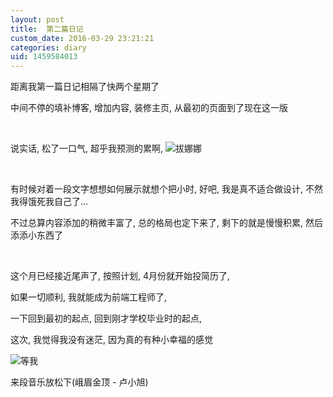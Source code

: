 ```yaml
---
layout: post
title:  第二篇日记
custom_date: 2016-03-29 23:21:21
categories: diary
uid: 1459584013
---
```

距离我第一篇日记相隔了快两个星期了

中间不停的填补博客, 增加内容, 装修主页, 从最初的页面到了现在这一版

<br>

说实话, 松了一口气, 超乎我预测的累啊, ![拔娜娜](http://ww4.sinaimg.cn/small/6ff2374djw1f2ihqq6fjnj202q03iglg.jpg)

<br>

有时候对着一段文字想想如何展示就想个把小时, 好吧, 我是真不适合做设计, 不然我得饿死我自己了...

不过总算内容添加的稍微丰富了, 总的格局也定下来了, 剩下的就是慢慢积累, 然后添添小东西了

<br>

这个月已经接近尾声了, 按照计划, 4月份就开始投简历了, 

如果一切顺利, 我就能成为前端工程师了, 

一下回到最初的起点, 回到刚才学校毕业时的起点, 

这次, 我觉得我没有迷茫, 因为真的有种小幸福的感觉

![等我](http://ww4.sinaimg.cn/mw690/6ff2374djw1f2ihkabm00j20c80dpgmv.jpg)

来段音乐放松下(峨眉金顶 - 卢小旭)

<script type="text/javascript" src="http://www.xiami.com/widget/player-single?uid=14650021&sid=1769706812&mode=js"></script>